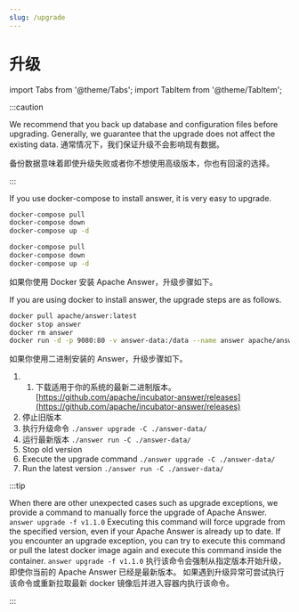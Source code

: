 ```yaml
---
slug: /upgrade
---
```


# 升级

import Tabs from '@theme/Tabs';
import TabItem from '@theme/TabItem';

:::caution

We recommend that you back up database and configuration files before upgrading. Generally, we guarantee that the upgrade does not affect the existing data. 通常情况下，我们保证升级不会影响现有数据。

备份数据意味着即使升级失败或者你不想使用高级版本，你也有回滚的选择。

:::

<Tabs>
  <TabItem value="docker-compose" label="Docker Compose" default>

If you use docker-compose to install answer, it is very easy to upgrade.

```bash
docker-compose pull
docker-compose down
docker-compose up -d
```

```bash
docker-compose pull
docker-compose down
docker-compose up -d
```

  </TabItem>
  <TabItem value="docker" label="Docker">

如果你使用 Docker 安装 Apache Answer，升级步骤如下。

If you are using docker to install answer, the upgrade steps are as follows.

```bash
docker pull apache/answer:latest
docker stop answer
docker rm answer
docker run -d -p 9080:80 -v answer-data:/data --name answer apache/answer:latest
```

  </TabItem>
  <TabItem value="binary" label="Binary">

如果你使用二进制安装的 Answer，升级步骤如下。

1. 1. 下载适用于你的系统的最新二进制版本。 [https://github.com/apache/incubator-answer/releases](https://github.com/apache/incubator-answer/releases)
  2. 停止旧版本
  3. 执行升级命令 `./answer upgrade -C ./answer-data/`
  4. 运行最新版本  `./answer run -C ./answer-data/`
2. Stop old version
3. Execute the upgrade command `./answer upgrade -C ./answer-data/`
4. Run the latest version `./answer run -C ./answer-data/`


  </TabItem>
</Tabs>

:::tip

When there are other unexpected cases such as upgrade exceptions, we provide a command to manually force the upgrade of Apache Answer. `answer upgrade -f v1.1.0` Executing this command will force upgrade from the specified version, even if your Apache Answer is already up to date. If you encounter an upgrade exception, you can try to execute this command or pull the latest docker image again and execute this command inside the container. `answer upgrade -f v1.1.0` 执行该命令会强制从指定版本开始升级，即使你当前的 Apache Answer 已经是最新版本。 如果遇到升级异常可尝试执行该命令或重新拉取最新 docker 镜像后并进入容器内执行该命令。

:::
